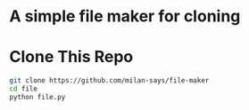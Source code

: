 # A simple file maker for cloning

# Clone This Repo

```bash
git clone https://github.com/milan-says/file-maker
cd file
python file.py
```
